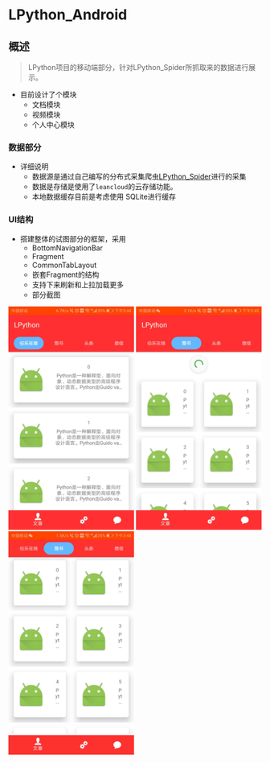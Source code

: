 # LPython_Android

## 概述

> LPython项目的移动端部分，针对LPython_Spider所抓取来的数据进行展示。

* 目前设计了个模块
  * 文档模块 
  * 视频模块
  * 个人中心模块

### 数据部分
* 详细说明
  * 数据源是通过自己编写的分布式采集爬虫[LPython_Spider](https://github.com/BruceJu/LPython_Spider)进行的采集
  * 数据是存储是使用了`leancloud`的云存储功能。
  * 本地数据缓存目前是考虑使用 SQLite进行缓存

### UI结构
 * 搭建整体的试图部分的框架，采用  
    * BottomNavigationBar
    * Fragment
    * CommonTabLayout
    * 嵌套Fragment的结构
    * 支持下来刷新和上拉加载更多  
    * 部分截图
<div style="fload:left,margin:30px,display:inline">
   <img src="https://github.com/BruceJu/LPython_Android/blob/master/LPython_Android/image/index.jpg" width="250" />
   <img src="https://github.com/BruceJu/LPython_Android/blob/master/LPython_Android/image/refresh.jpg" width="250" />
   <img src="https://github.com/BruceJu/LPython_Android/blob/master/LPython_Android/image/vide0.jpg" width="250" />
</div>


    
